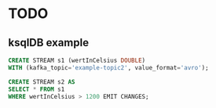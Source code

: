 # TODO

## ksqlDB example

```sql
CREATE STREAM s1 (wertInCelsius DOUBLE)
WITH (kafka_topic='example-topic2', value_format='avro');
```

```sql
CREATE STREAM s2 AS
SELECT * FROM s1
WHERE wertInCelsius > 1200 EMIT CHANGES;
```